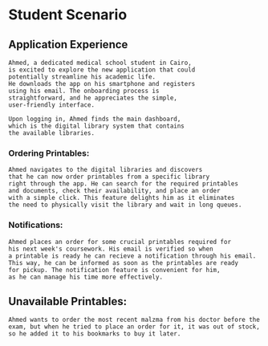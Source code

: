 # Student Scenario

## Application Experience

	Ahmed, a dedicated medical school student in Cairo,
	is excited to explore the new application that could
	potentially streamline his academic life.
	He downloads the app on his smartphone and registers
	using his email. The onboarding process is
	straightforward, and he appreciates the simple,
	user-friendly interface.

	Upon logging in, Ahmed finds the main dashboard,
	which is the digital library system that contains
	the available libraries.

### Ordering Printables:
    Ahmed navigates to the digital libraries and discovers
    that he can now order printables from a specific library
    right through the app. He can search for the required printables
    and documents, check their availability, and place an order
    with a simple click. This feature delights him as it eliminates
    the need to physically visit the library and wait in long queues.

### Notifications:
    Ahmed places an order for some crucial printables required for
    his next week's coursework. His email is verified so when
    a printable is ready he can recieve a notification through his email.
    This way, he can be informed as soon as the printables are ready
    for pickup. The notification feature is convenient for him,
    as he can manage his time more effectively.

## Unavailable Printables:

    Ahmed wants to order the most recent malzma from his doctor before the exam, but when he tried to place an order for it, it was out of stock, so he added it to his bookmarks to buy it later.
